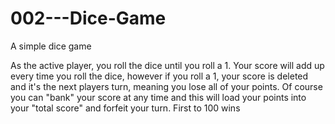 # 002---Dice-Game
A simple dice game

As the active player, you roll the dice until you roll a 1. Your score will add up every time you roll the dice, however if you roll a 1, your score is deleted and it's the next players turn, meaning you lose all of your points. Of course you can "bank" your score at any time and this will load your points into your "total score" and forfeit your turn. First to 100 wins

